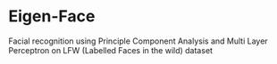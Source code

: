 # Eigen-Face
Facial recognition using Principle Component Analysis and Multi Layer Perceptron on LFW (Labelled Faces in the wild) dataset
